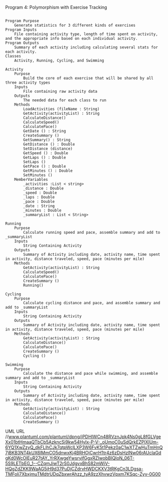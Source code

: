 Program 4: Polymorphism with Exercise Tracking

<Code>
Program Purpose
    Generate statistics for 3 different kinds of exercises
Program Inputs
    File containing activity type, length of time spent on activity, and the appropriate info based on each individual activity.
Program Outputs
    Summary of each activity including calculating several stats for each activity. 
Classes
    Activity, Running, Cycling, and Swimming
</Code>

<Code>
Activity
    Purpose
        Build the core of each exercise that will be shared by all three activity types
    Inputs
        File containing raw activity data
    Outputs
        The needed data for each class to run
    Methods
        LoadActivities (fileName : String)
        GetActivity(activityList) : String
        CalculateDistance()
        CalculateSpeed()
        CalculatePace()
        GetDate () : String
        CreateSummary ()
        GetSummary() : String
        GetDistance () : Double
        SetDistance (distance)
        GetSpeed () : Double
        GetLaps () : Double
        SetLaps ()
        GetPace () : Double
        GetMinutes () : Double
        SetMinutes ()
    MemberVariables
        _activities :List < string>
        _distance : Double
        _speed : Double
        _laps : Double
        _pace : Double
        _date : String
        _minutes : Double
        _summaryList : List < String>
</Code>

<Code>
Running
    Purpose
        Calculate running speed and pace, assemble summary and add to _summaryList
    Inputs
        String Containing Activity
    Outputs
        Summary of Activity including date, activity name, time spent in activity, distance traveled, speed, pace (minutes per mile)
    Methods
        GetActivity(activityList) : String
        CalculateSpeed()
        CalculatePace()
        CreateSummary ()
        Running()
</Code>

<Code>
Cycling
    Purpose
        Calculate cycling distance and pace, and assemble summary and add to _summaryList
    Inputs
        String Containing Activity
    Outputs
        Summary of Activity including date, activity name, time spent in activity, distance traveled, speed, pace (minutes per mile)
    Methods
        GetActivity(activityList) : String
        CalculateDistance()
        CalculatePace()
        CreateSummary ()
        Cycling ()
</Code>

<Code>
Swimming
    Purpose
        Calculate the distance and pace while swimming, and assemble summary and add to _summaryList
    Inputs
        String Containing Activity
    Outputs
        Summary of Activity including date, activity name, time spent in activity, distance traveled, speed, pace (minutes per mile)
    Methods
        GetActivity(activityList) : String
        CalculateDistance()
        CalculatePace()
        CreateSummary ()
</Code>

UML URL
//www.plantuml.com/plantuml/dpng/jPDHIWCn48RVznJpk4Ns0gL8fGLVgeXx01btHmaaQTbCb5AzkncSj9kw54HyIx-P-V-_oUmoC0uSdQrkEZPlXlUm-6YQ1XwZzyQ_dkFLlhCJk7qtpWclLXP3W6FvK5t1Pekz0aC1wXTZwHuTmHnQ7jBKB3NT4kUX6lMmCO5dnwxKj4BRHOjCwrH1tr4z6zDsHzINw06rAUclaGdgKd0WcOlEuR27tAY_YrRXwgeYwsryjfGgxRZIwobBIQIoN_06T-5S9LETbEG_1--CZqmJiwT2rS0JdgvxBhS82mWiV-HQgZdZKK9WaAG5iH9d37PuDjCZdrvHWDCKXV3tRKgCn3LDgsa-TMFoli7XbxjmuTMdtrUDqZbxwrAhzz_tyA9zzXhvwzVpxm7KSqc-Zyv-0G00